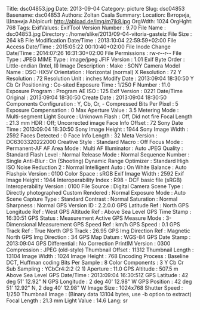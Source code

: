 Title: dsc04853.jpg
Date: 2013-09-04
Category: picture
Slug: dsc04853
Basename: dsc04853
Authors: Zoltan Csala
Summary:
Location: Виторија, Шпанија
Ablpicurl: http://abload.de/img/m7jk8.jpg
OrgWdth: 1024
OrgHght: 768
Tags:
ExifValues: ExifTool Version Number : 9.70
            File Name : dsc04853.jpg
            Directory : /home/slike/2013/09-04-vitoria-gasteiz
            File Size : 264 kB
            File Modification Date/Time : 2013:10:04 22:59:59+02:00
            File Access Date/Time : 2015:05:22 00:10:40+02:00
            File Inode Change Date/Time : 2014:07:26 16:31:30+02:00
            File Permissions : rw-r--r--
            File Type : JPEG
            MIME Type : image/jpeg
            JFIF Version : 1.01
            Exif Byte Order : Little-endian (Intel, II)
            Image Description :
            Make : SONY
            Camera Model Name : DSC-HX5V
            Orientation : Horizontal (normal)
            X Resolution : 72
            Y Resolution : 72
            Resolution Unit : inches
            Modify Date : 2013:09:04 18:30:50
            Y Cb Cr Positioning : Co-sited
            Exposure Time : 1/250
            F Number : 11.0
            Exposure Program : Program AE
            ISO : 125
            Exif Version : 0221
            Date/Time Original : 2013:09:04 18:30:50
            Create Date : 2013:09:04 18:30:50
            Components Configuration : Y, Cb, Cr, -
            Compressed Bits Per Pixel : 5
            Exposure Compensation : 0
            Max Aperture Value : 3.5
            Metering Mode : Multi-segment
            Light Source : Unknown
            Flash : Off, Did not fire
            Focal Length : 21.3 mm
            HDR : Off; Uncorrected image
            Face Info Offset : 72
            Sony Date Time : 2013:09:04 18:30:50
            Sony Image Height : 1944
            Sony Image Width : 2592
            Faces Detected : 0
            Face Info Length : 32
            Meta Version : DC6303320222000
            Creative Style : Standard
            Macro : Off
            Focus Mode : Permanent-AF
            AF Area Mode : Multi
            AF Illuminator : Auto
            JPEG Quality : Standard
            Flash Level : Normal
            Release Mode : Normal
            Sequence Number : Single
            Anti-Blur : On (Shooting)
            Dynamic Range Optimizer : Standard
            High ISO Noise Reduction 2 : Normal
            Intelligent Auto : On
            White Balance : Auto
            Flashpix Version : 0100
            Color Space : sRGB
            Exif Image Width : 2592
            Exif Image Height : 1944
            Interoperability Index : R98 - DCF basic file (sRGB)
            Interoperability Version : 0100
            File Source : Digital Camera
            Scene Type : Directly photographed
            Custom Rendered : Normal
            Exposure Mode : Auto
            Scene Capture Type : Standard
            Contrast : Normal
            Saturation : Normal
            Sharpness : Normal
            GPS Version ID : 2.2.0.0
            GPS Latitude Ref : North
            GPS Longitude Ref : West
            GPS Altitude Ref : Above Sea Level
            GPS Time Stamp : 16:30:51
            GPS Status : Measurement Active
            GPS Measure Mode : 3-Dimensional Measurement
            GPS Speed Ref : km/h
            GPS Speed : 0.1
            GPS Track Ref : True North
            GPS Track : 26.95
            GPS Img Direction Ref : Magnetic North
            GPS Img Direction : 34
            GPS Map Datum : WGS-84
            GPS Date Stamp : 2013:09:04
            GPS Differential : No Correction
            PrintIM Version : 0300
            Compression : JPEG (old-style)
            Thumbnail Offset : 11312
            Thumbnail Length : 13104
            Image Width : 1024
            Image Height : 768
            Encoding Process : Baseline DCT, Huffman coding
            Bits Per Sample : 8
            Color Components : 3
            Y Cb Cr Sub Sampling : YCbCr4:2:2 (2 1)
            Aperture : 11.0
            GPS Altitude : 507.5 m Above Sea Level
            GPS Date/Time : 2013:09:04 16:30:51Z
            GPS Latitude : 42 deg 51' 12.92" N
            GPS Longitude : 2 deg 40' 12.98" W
            GPS Position : 42 deg 51' 12.92" N, 2 deg 40' 12.98" W
            Image Size : 1024x768
            Shutter Speed : 1/250
            Thumbnail Image : (Binary data 13104 bytes, use -b option to extract)
            Focal Length : 21.3 mm
            Light Value : 14.6
Lang: sr

